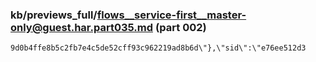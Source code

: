 ### kb/previews_full/flows__service-first__master-only@guest.har.part035.md (part 002)

```md
9d0b4ffe8b5c2fb7e4c5de52cff93c962219ad8b6d\"},\"sid\":\"e76ee512d3
```

```
